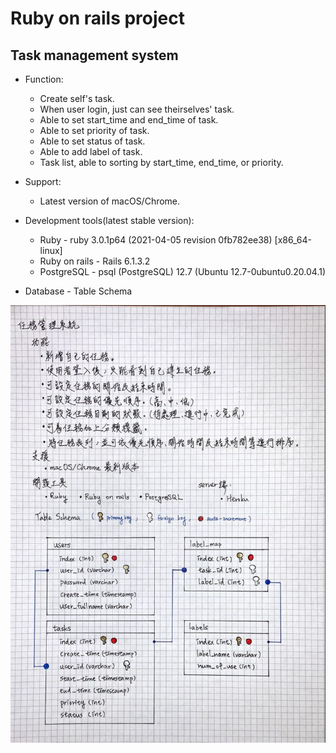 # Ruby on rails project

## Task management system
* Function:
  * Create self's task.
  * When user login, just can see theirselves' task.
  * Able to set start_time and end_time of task.
  * Able to set priority of task.
  * Able to set status of task.
  * Able to add label of task.
  * Task list, able to sorting by start_time, end_time, or priority.

* Support:
  * Latest version of macOS/Chrome.

* Development tools(latest stable version): 
  * Ruby - ruby 3.0.1p64 (2021-04-05 revision 0fb782ee38) [x86_64-linux]
  * Ruby on rails - Rails 6.1.3.2
  * PostgreSQL - psql (PostgreSQL) 12.7 (Ubuntu 12.7-0ubuntu0.20.04.1)

* Database - Table Schema

![Hand write table schema](./img/table_schema_hand_write.jpg)

